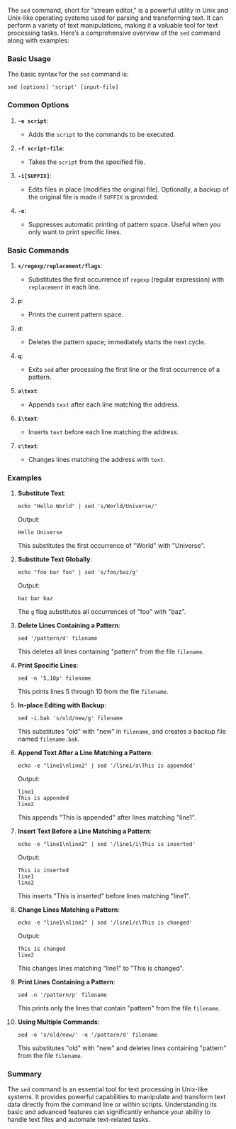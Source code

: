 The `sed` command, short for "stream editor," is a powerful utility in Unix and Unix-like operating systems used for parsing and transforming text. It can perform a variety of text manipulations, making it a valuable tool for text processing tasks. Here’s a comprehensive overview of the `sed` command along with examples:

### Basic Usage
The basic syntax for the `sed` command is:
```
sed [options] 'script' [input-file]
```

### Common Options

1. **`-e script`**:
   - Adds the `script` to the commands to be executed.
   
2. **`-f script-file`**:
   - Takes the `script` from the specified file.

3. **`-i[SUFFIX]`**:
   - Edits files in place (modifies the original file). Optionally, a backup of the original file is made if `SUFFIX` is provided.

4. **`-n`**:
   - Suppresses automatic printing of pattern space. Useful when you only want to print specific lines.

### Basic Commands

1. **`s/regexp/replacement/flags`**:
   - Substitutes the first occurrence of `regexp` (regular expression) with `replacement` in each line.
   
2. **`p`**:
   - Prints the current pattern space.
   
3. **`d`**:
   - Deletes the pattern space; immediately starts the next cycle.
   
4. **`q`**:
   - Exits `sed` after processing the first line or the first occurrence of a pattern.

5. **`a\text`**:
   - Appends `text` after each line matching the address.

6. **`i\text`**:
   - Inserts `text` before each line matching the address.

7. **`c\text`**:
   - Changes lines matching the address with `text`.

### Examples

1. **Substitute Text**:
   ```
   echo "Hello World" | sed 's/World/Universe/'
   ```
   Output:
   ```
   Hello Universe
   ```
   This substitutes the first occurrence of "World" with "Universe".

2. **Substitute Text Globally**:
   ```
   echo "foo bar foo" | sed 's/foo/baz/g'
   ```
   Output:
   ```
   baz bar baz
   ```
   The `g` flag substitutes all occurrences of "foo" with "baz".

3. **Delete Lines Containing a Pattern**:
   ```
   sed '/pattern/d' filename
   ```
   This deletes all lines containing "pattern" from the file `filename`.

4. **Print Specific Lines**:
   ```
   sed -n '5,10p' filename
   ```
   This prints lines 5 through 10 from the file `filename`.

5. **In-place Editing with Backup**:
   ```
   sed -i.bak 's/old/new/g' filename
   ```
   This substitutes "old" with "new" in `filename`, and creates a backup file named `filename.bak`.

6. **Append Text After a Line Matching a Pattern**:
   ```
   echo -e "line1\nline2" | sed '/line1/a\This is appended'
   ```
   Output:
   ```
   line1
   This is appended
   line2
   ```
   This appends "This is appended" after lines matching "line1".

7. **Insert Text Before a Line Matching a Pattern**:
   ```
   echo -e "line1\nline2" | sed '/line1/i\This is inserted'
   ```
   Output:
   ```
   This is inserted
   line1
   line2
   ```
   This inserts "This is inserted" before lines matching "line1".

8. **Change Lines Matching a Pattern**:
   ```
   echo -e "line1\nline2" | sed '/line1/c\This is changed'
   ```
   Output:
   ```
   This is changed
   line2
   ```
   This changes lines matching "line1" to "This is changed".

9. **Print Lines Containing a Pattern**:
   ```
   sed -n '/pattern/p' filename
   ```
   This prints only the lines that contain "pattern" from the file `filename`.

10. **Using Multiple Commands**:
    ```
    sed -e 's/old/new/' -e '/pattern/d' filename
    ```
    This substitutes "old" with "new" and deletes lines containing "pattern" from the file `filename`.

### Summary

The `sed` command is an essential tool for text processing in Unix-like systems. It provides powerful capabilities to manipulate and transform text data directly from the command line or within scripts. Understanding its basic and advanced features can significantly enhance your ability to handle text files and automate text-related tasks.
